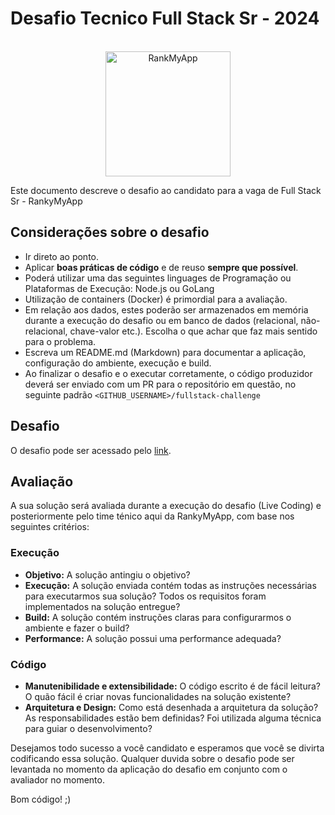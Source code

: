 # Desafio Tecnico Full Stack Sr - 2024

<div align="center">
  <br>
  <img src="https://yt3.ggpht.com/SwG0Lofb6Qx5p3kHTWDLkIqJo2vly7dpAAwk2_CKb_Resx2TLc5DSfPsU37jfjqpcGs7lTFV=s900-c-k-c0x00ffffff-no-rj" alt="RankMyApp" width="200">
  <br />
</div>


Este documento descreve o desafio ao candidato para a vaga de Full Stack Sr - RankyMyApp

## Considerações sobre o desafio

* Ir direto ao ponto.
* Aplicar **boas práticas de código** e de reuso **sempre que possível**.
* Poderá utilizar uma das seguintes linguages de Programação ou Plataformas de Execução: Node.js ou GoLang
* Utilização de containers (Docker) é primordial para a avaliação.
* Em relação aos dados, estes poderão ser armazenados em memória durante a execução do desafio ou em banco de dados (relacional, não-relacional, chave-valor etc.). Escolha o que achar que faz mais sentido para o problema.
* Escreva um README.md (Markdown) para documentar a aplicação, configuração do ambiente, execução e build.
* Ao finalizar o desafio e o executar corretamente, o código produzidor deverá ser enviado com um PR para o repositório em questão, no seguinte padrão `<GITHUB_USERNAME>/fullstack-challenge`

## Desafio

O desafio pode ser acessado pelo [link](desafio-tecnico.md).

## Avaliação
A sua solução será avaliada durante a execução do desafio (Live Coding) e posteriormente pelo time ténico aqui da RankyMyApp, com base nos seguintes critérios:

### Execução

* **Objetivo:** A solução antingiu o objetivo?
* **Execução:** A solução enviada contém todas as instruções necessárias para executarmos sua solução? Todos os requisitos foram implementados na solução entregue?
* **Build:** A solução contém instruções claras para configurarmos o ambiente e fazer o build?
* **Performance:** A solução possui uma performance adequada?

### Código

* **Manutenibilidade e extensibilidade:** O código escrito é de fácil leitura? O quão fácil é criar novas funcionalidades na solução existente?
* **Arquitetura e Design:** Como está desenhada a arquitetura da solução? As responsabilidades estão bem definidas? Foi utilizada alguma técnica para guiar o desenvolvimento?

Desejamos todo sucesso a você candidato e esperamos que você se divirta codificando essa solução. Qualquer duvida sobre o desafio pode ser levantada no momento da aplicação do desafio em conjunto com o avaliador no momento.

Bom código! ;)
